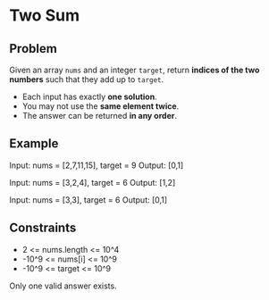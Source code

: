 # Two Sum  

## Problem  
Given an array `nums` and an integer `target`, return **indices of the two numbers** such that they add up to `target`.

- Each input has exactly **one solution**.
- You may not use the **same element twice**.
- The answer can be returned **in any order**.

## Example  

Input: nums = [2,7,11,15], target = 9
Output: [0,1]

Input: nums = [3,2,4], target = 6
Output: [1,2]

Input: nums = [3,3], target = 6
Output: [0,1]

## Constraints

- 2 <= nums.length <= 10^4
- -10^9 <= nums[i] <= 10^9
- -10^9 <= target <= 10^9

Only one valid answer exists.